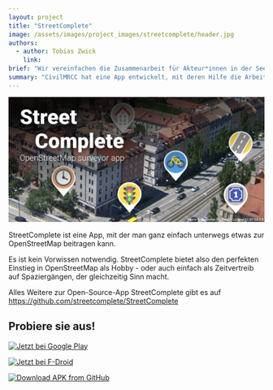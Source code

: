 ```yaml
---
layout: project
title: "StreetComplete"
image: /assets/images/project_images/streetcomplete/header.jpg
authors:
  - author: Tobias Zwick
    link:
brief: "Wir vereinfachen die Zusammenarbeit für Akteur*innen in der Seenotrettung."
summary: "CivilMRCC hat eine App entwickelt, mit deren Hilfe die Arbeit ziviler Seenotrettungsorganisationen auf dem Mittelmeer erleichtert werden soll."
---
```


![](/assets/images/project_images/streetcomplete/featureGraphic.png)

StreetComplete ist eine App, mit der man ganz einfach unterwegs etwas zur OpenStreetMap beitragen kann.

Es ist kein Vorwissen notwendig. StreetComplete bietet also den perfekten Einstieg in OpenStreetMap als Hobby - oder auch einfach als Zeitvertreib auf Spaziergängen, der gleichzeitig Sinn macht.

Alles Weitere zur Open-Source-App StreetComplete gibt es auf https://github.com/streetcomplete/StreetComplete

## Probiere sie aus!

[<img src="https://play.google.com/intl/de_de/badges/static/images/badges/de_badge_web_generic.png" alt="Jetzt bei Google Play">](https://play.google.com/store/apps/details?id=de.westnordost.streetcomplete)

[<img src="https://fdroid.gitlab.io/artwork/badge/get-it-on-de.png" alt="Jetzt bei F-Droid">](https://f-droid.org/packages/de.westnordost.streetcomplete/)

[<img src="https://user-images.githubusercontent.com/663460/26973090-f8fdc986-4d14-11e7-995a-e7c5e79ed925.png" alt="Download APK from GitHub">](https://github.com/streetcomplete/StreetComplete/releases/latest)
